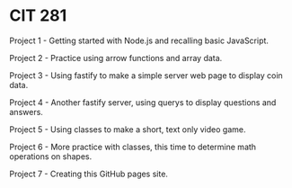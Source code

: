 # CIT 281

Project 1 - Getting started with Node.js and recalling basic JavaScript.

Project 2 - Practice using arrow functions and array data.

Project 3 - Using fastify to make a simple server web page to display coin data.

Project 4 - Another fastify server, using querys to display questions and answers.

Project 5 - Using classes to make a short, text only video game.

Project 6 - More practice with classes, this time to determine math operations on shapes.

Project 7 - Creating this GitHub pages site.
